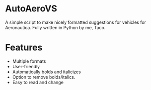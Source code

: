 # AutoAeroVS
A simple script to make nicely formatted suggestions for vehicles for Aeronautica. Fully written in Python by me, Taco.

# Features
- Multiple formats
- User-friendly
- Automatically bolds and italicizes
- Option to remove bolds/italics.
- Easy to read and change
